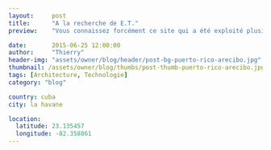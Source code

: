 ```yaml
---
layout:     post
title:      "A la recherche de E.T."
preview:    "Vous connaissez forcément ce site qui a été exploité plusieurs fois par le cinéma, notamment dans la scène finale du film..."

date:       2015-06-25 12:00:00
author:     "Thierry"
header-img: "assets/owner/blog/header/post-bg-puerto-rico-arecibo.jpg"
thumbnail: /assets/owner/blog/thumbs/post-thumb-puerto-rico-arecibo.jpg
tags: [Architecture, Technologie]
category: "blog"

country: cuba
city: la havane

location:
  latitude: 23.135457
  longitude: -82.358861
---
```


